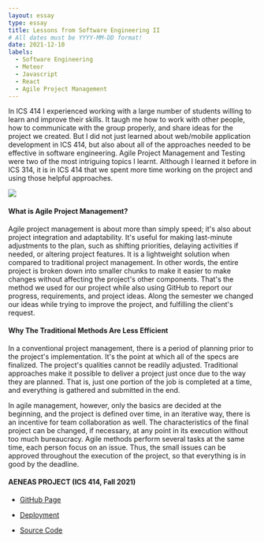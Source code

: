 ```yaml
---
layout: essay
type: essay
title: Lessons from Software Engineering II
# All dates must be YYYY-MM-DD format!
date: 2021-12-10
labels:
  - Software Engineering
  - Meteor
  - Javascript
  - React
  - Agile Project Management
---
```


In ICS 414 I experienced working with a large number of students willing to learn and improve their skills. 
It taugh me how to work with other people, how to communicate with the group properly, and share ideas for the project we created.
But I did not just learned about web/mobile application development in ICS 414, but also about all of the approaches needed to be effective
in software engineering. Agile Project Management and Testing were two of the most intriguing topics I learnt. Although I learned it before in ICS 314,
it is in ICS 414 that we spent more time working on the project and using those helpful approaches.

<img class="ui medium floated image" src="https://sfmagazine.com/wp-content/uploads/08_2019_tech_practices-655x368.jpg">

#### What is Agile Project Management?
Agile project management is about more than simply speed; it's also about project integration and adaptability. 
It's useful for making last-minute adjustments to the plan, such as shifting priorities, delaying activities if needed,
or altering project features. It is a lightweight solution when compared to traditional project management. 
In other words, the entire project is broken down into smaller chunks to make it easier to make changes without affecting the project's other components.
That's the method we used for our project while also using GitHub to report our progress, requirements, and project ideas. Along the semester we changed our 
ideas while trying to improve the project, and fulfilling the client's request.

#### Why The Traditional Methods Are Less Efficient

In a conventional project management, there is a period of planning prior to the project's implementation.
It's the point at which all of the specs are finalized. The project's qualities cannot be readily adjusted.
Traditional approaches make it possible to deliver a project just once due to the way they are planned.
That is, just one portion of the job is completed at a time, and everything is gathered and submitted in the end.

In agile management, however, only the basics are decided at the beginning, and the project is defined over time, 
in an iterative way, there is an incentive for team collaboration as well. The characteristics of the final project
can be changed, if necessary, at any point in its execution without too much bureaucracy. Agile methods perform several
tasks at the same time, each person focus on an issue. Thus, the small issues can be approved throughout the execution of 
the project, so that everything is in good by the deadline.

#### AENEAS PROJECT (ICS 414, Fall 2021)

- [GitHub Page](https://runtime-terrorz.github.io/)

- [Deployment](https://runtime-terror.xyz/)

- [Source Code](https://github.com/Runtime-Terrorz/HOME-Project-v2)



